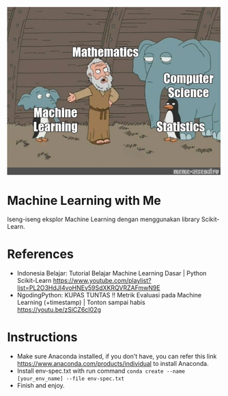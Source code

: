 <img src="images/ml.jpg" width="500">

# Machine Learning with Me

Iseng-iseng eksplor Machine Learning dengan menggunakan library Scikit-Learn.

# References

- Indonesia Belajar: Tutorial Belajar Machine Learning Dasar | Python Scikit-Learn https://www.youtube.com/playlist?list=PL2O3HdJI4voHNEv59SdXKRQVRZAFmwN9E
- NgodingPython: KUPAS TUNTAS !! Metrik Evaluasi pada Machine Learning (+timestamp) | Tonton sampai habis https://youtu.be/zSiCZ6cI02g

# Instructions

- Make sure Anaconda installed, if you don't have, you can refer this link https://www.anaconda.com/products/individual to install Anaconda.
- Install env-spec.txt with run command `conda create --name [your_env_name] --file env-spec.txt`
- Finish and enjoy.
